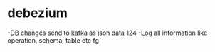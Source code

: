 # debezium
-DB changes send to kafka as json data 124
-Log all information like operation, schema, table etc fg
